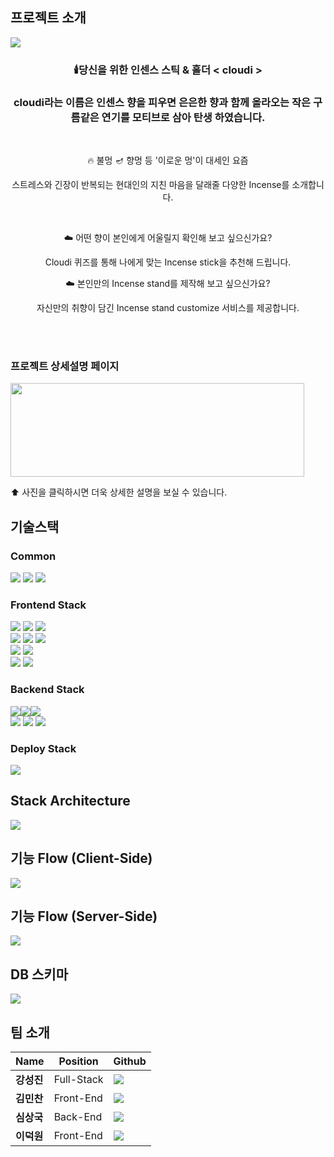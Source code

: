 ## 프로젝트 소개
<img src="https://user-images.githubusercontent.com/83770790/136695098-ec0cd4c4-732b-4175-89e9-63f2faea24c0.gif" />

<div align="center">

### 🕯️당신을 위한 인센스 스틱 & 홀더 < cloudi >

### cloudi라는 이름은 인센스 향을 피우면 은은한 향과 함께 올라오는 작은 구름같은 연기를 모티브로 삼아 탄생 하였습니다.

<br />

🔥 불멍 🪔 향멍 등 '이로운 멍'이 대세인 요즘

스트레스와 긴장이 반복되는 현대인의 지친 마음을 달래줄 다양한 Incense를 소개합니다.

<br />

☁️  어떤 향이 본인에게 어울릴지 확인해 보고 싶으신가요?

Cloudi 퀴즈를 통해 나에게 맞는 Incense stick을 추천해 드립니다.

☁️  본인만의 Incense stand를 제작해 보고 싶으신가요?

자신만의 취향이 담긴 Incense stand customize 서비스를 제공합니다.
</div>

<br />
<br />

### 프로젝트 상세설명 페이지
[<img src="https://user-images.githubusercontent.com/83770790/136688261-14e2659c-28be-4795-9a67-d4f2b0170db0.jpg" width="470" height="150"/>](https://www.notion.so/1-Team-Challengers-cloudi-b54a437059824f9fbec3c219b3e14206)

 ⬆ 사진을 클릭하시면 더욱 상세한 설명을 보실 수 있습니다.

## 기술스택

### Common
<img src="https://img.shields.io/badge/node.js-228B22?style=for-the-badge&logo=node.js&logoColor=white">  <img src="https://img.shields.io/badge/ESLint-4B32C3?style=for-the-badge&logo=ESLint&logoColor=white">  <img src="https://img.shields.io/badge/Axios-black?style=for-the-badge&logo=&logoColor=white">

### Frontend Stack
<img src="https://img.shields.io/badge/javascript-F7DF1E?style=for-the-badge&logo=javascript&logoColor=black"> <img src="https://img.shields.io/badge/css-1572B6?style=for-the-badge&logo=css3&logoColor=white"> <img src="https://img.shields.io/badge/html-E34F26?style=for-the-badge&logo=html5&logoColor=white">
<br />
<img src="https://img.shields.io/badge/react-61DAFB?style=for-the-badge&logo=react&logoColor=black">
<img src="https://img.shields.io/badge/react%20router-CA4245?style=for-the-badge&logo=reactrouter&logoColor=white">
<img src="https://img.shields.io/badge/react%20hooks-6d6b54?style=for-the-badge&logo=&logoColor=white">
<br />
<img src="https://img.shields.io/badge/redux%20toolkit-4169E1?style=for-the-badge&logo=redux&logoColor=white">
<img src="https://img.shields.io/badge/redux%20persist-999999?style=for-the-badge&logo=redux&logoColor=white">
<br />
<img src="https://img.shields.io/badge/styled%20components-DB7093?style=for-the-badge&logo=styledcomponents&logoColor=white">
<img src="https://img.shields.io/badge/gsap-green?style=for-the-badge&logo=&logoColor=white">

### Backend Stack
<img src="https://img.shields.io/badge/JWT-8A2BE2?style=for-the-badge&logo=json%20web%20tokens&logoColor=white"><img src="https://img.shields.io/badge/Bcrypt-08304f?style=for-the-badge&logo=&logoColor=white"><img src="https://img.shields.io/badge/Ouath2.0-191818?style=for-the-badge&logo=&logoColor=white">
<br />
<img src="https://img.shields.io/badge/sequelize%20ORM-52B0E7?style=for-the-badge&logo=Sequelize&logoColor=white">
<img src="https://img.shields.io/badge/mysql-4479A1?style=for-the-badge&logo=mysql&logoColor=white">
<img src="https://img.shields.io/badge/express-006400?style=for-the-badge&logo=express&logoColor=white">

### Deploy Stack
<img src="https://img.shields.io/badge/AWS-232F3E?style=for-the-badge&logo=amazon%20AWS&logoColor=white">

## Stack Architecture

<img src="https://user-images.githubusercontent.com/83770790/136695567-d346ed44-f549-4037-897a-2d5f24a3c84b.png" />

## 기능 Flow (Client-Side)

<img src="https://user-images.githubusercontent.com/83770790/136695599-97a99a90-de66-41ae-844a-74f940018e3f.png" />

## 기능 Flow (Server-Side)

<img src="https://user-images.githubusercontent.com/83770790/136696153-d3e6070b-4d2e-45d7-bfd1-b2543d71377c.png" />

## DB 스키마

<img src="https://user-images.githubusercontent.com/83770790/136695629-84157b9a-9984-48b5-9e5b-b50fe5805f68.png" />

## 팀 소개

|Name|Position|Github|
|--|--|--|
|**강성진**|Full-Stack|[<img src="https://img.shields.io/badge/github-spirited%20hunger-teal?style=for-the-badge&logo=github" />](https://github.com/spirited-hunger)
|**김민찬**|Front-End|[<img src="https://img.shields.io/badge/github-KimMinchan95-yellow?style=for-the-badge&logo=github" />](https://github.com/KimMinchan95)|
|**심상국**|Back-End|[<img src="https://img.shields.io/badge/github-dankhan102-purple?style=for-the-badge&logo=github" />](https://github.com/dankhan102)|
|**이덕원**|Front-End|[<img src="https://img.shields.io/badge/github-Lee%20Duckwon-red?style=for-the-badge&logo=github" />](https://github.com/Lee-Duckwon)|
